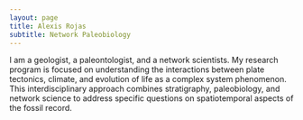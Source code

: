 ```yaml
---
layout: page
title: Alexis Rojas
subtitle: Network Paleobiology
---
```

I am a geologist, a paleontologist, and a network scientists. My research program is focused on understanding the interactions between plate tectonics, climate, and evolution of life as a complex system phenomenon. This interdisciplinary approach combines stratigraphy, paleobiology, and network science to address specific questions on spatiotemporal aspects of the fossil record. 
